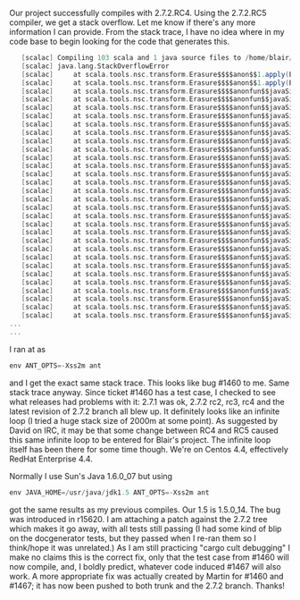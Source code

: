 Our project successfully compiles with 2.7.2.RC4.  Using the
2.7.2.RC5 compiler, we get a stack overflow.  Let me know if
there's any more information I can provide.  From the stack
trace, I have no idea where in my code base to begin looking
for the code that generates this.

```scala
   [scalac] Compiling 103 scala and 1 java source files to /home/blair/src/build_scala
   [scalac] java.lang.StackOverflowError
   [scalac]     at scala.tools.nsc.transform.Erasure$$$$anon$$1.apply(Erasure.scala:114)
   [scalac]     at scala.tools.nsc.transform.Erasure$$$$anon$$1.apply(Erasure.scala:64)
   [scalac]     at scala.tools.nsc.transform.Erasure$$$$anonfun$$javaSig$$1.jsig2$$1(Erasure.scala:228)
   [scalac]     at scala.tools.nsc.transform.Erasure$$$$anonfun$$javaSig$$1.jsig$$1(Erasure.scala:160)
   [scalac]     at scala.tools.nsc.transform.Erasure$$$$anonfun$$javaSig$$1.jsig2$$1(Erasure.scala:228)
   [scalac]     at scala.tools.nsc.transform.Erasure$$$$anonfun$$javaSig$$1.jsig$$1(Erasure.scala:160)
   [scalac]     at scala.tools.nsc.transform.Erasure$$$$anonfun$$javaSig$$1.jsig2$$1(Erasure.scala:228)
   [scalac]     at scala.tools.nsc.transform.Erasure$$$$anonfun$$javaSig$$1.jsig$$1(Erasure.scala:160)
   [scalac]     at scala.tools.nsc.transform.Erasure$$$$anonfun$$javaSig$$1.jsig2$$1(Erasure.scala:228)
   [scalac]     at scala.tools.nsc.transform.Erasure$$$$anonfun$$javaSig$$1.jsig$$1(Erasure.scala:160)
   [scalac]     at scala.tools.nsc.transform.Erasure$$$$anonfun$$javaSig$$1.jsig2$$1(Erasure.scala:228)
   [scalac]     at scala.tools.nsc.transform.Erasure$$$$anonfun$$javaSig$$1.jsig$$1(Erasure.scala:160)
   [scalac]     at scala.tools.nsc.transform.Erasure$$$$anonfun$$javaSig$$1.jsig2$$1(Erasure.scala:228)
   [scalac]     at scala.tools.nsc.transform.Erasure$$$$anonfun$$javaSig$$1.jsig$$1(Erasure.scala:160)
   [scalac]     at scala.tools.nsc.transform.Erasure$$$$anonfun$$javaSig$$1.jsig2$$1(Erasure.scala:228)
   [scalac]     at scala.tools.nsc.transform.Erasure$$$$anonfun$$javaSig$$1.jsig$$1(Erasure.scala:160)
   [scalac]     at scala.tools.nsc.transform.Erasure$$$$anonfun$$javaSig$$1.jsig2$$1(Erasure.scala:228)
   [scalac]     at scala.tools.nsc.transform.Erasure$$$$anonfun$$javaSig$$1.jsig$$1(Erasure.scala:160)
   [scalac]     at scala.tools.nsc.transform.Erasure$$$$anonfun$$javaSig$$1.jsig2$$1(Erasure.scala:228)
   [scalac]     at scala.tools.nsc.transform.Erasure$$$$anonfun$$javaSig$$1.jsig$$1(Erasure.scala:160)
   [scalac]     at scala.tools.nsc.transform.Erasure$$$$anonfun$$javaSig$$1.jsig2$$1(Erasure.scala:228)
   [scalac]     at scala.tools.nsc.transform.Erasure$$$$anonfun$$javaSig$$1.jsig$$1(Erasure.scala:160)
   [scalac]     at scala.tools.nsc.transform.Erasure$$$$anonfun$$javaSig$$1.jsig2$$1(Erasure.scala:228)
   [scalac]     at scala.tools.nsc.transform.Erasure$$$$anonfun$$javaSig$$1.jsig$$1(Erasure.scala:160)
   [scalac]     at scala.tools.nsc.transform.Erasure$$$$anonfun$$javaSig$$1.jsig2$$1(Erasure.scala:228)
   [scalac]     at scala.tools.nsc.transform.Erasure$$$$anonfun$$javaSig$$1.jsig$$1(Erasure.scala:160)
   [scalac]     at scala.tools.nsc.transform.Erasure$$$$anonfun$$javaSig$$1.jsig2$$1(Erasure.scala:228)
   [scalac]     at scala.tools.nsc.transform.Erasure$$$$anonfun$$javaSig$$1.jsig$$1(Erasure.scala:160)
   [scalac]     at scala.tools.nsc.transform.Erasure$$$$anonfun$$javaSig$$1.jsig2$$1(Erasure.scala:228)
   [scalac]     at scala.tools.nsc.transform.Erasure$$$$anonfun$$javaSig$$1.jsig$$1(Erasure.scala:160)
...
...
```
I ran at as

```scala
env ANT_OPTS=-Xss2m ant
```

and I get the exact same stack trace.
This looks like bug #1460 to me. Same stack trace anyway.
Since ticket #1460 has a test case, I checked to see what releases had problems with it: 2.7.1 was ok, 2.7.2 rc2, rc3, rc4 and the latest revision of 2.7.2 branch all blew up. It definitely looks like an infinite loop (I tried a huge stack size of 2000m at some point). As suggested by David on IRC, it may be that some change between RC4 and RC5 caused this same infinite loop to be entered for Blair's project. The infinite loop itself has been there for some time though.
We're on Centos 4.4, effectively RedHat Enterprise 4.4.

Normally I use Sun's Java 1.6.0_07 but using

```scala
env JAVA_HOME=/usr/java/jdk1.5 ANT_OPTS=-Xss2m ant
```

got the same results as my previous compiles.  Our 1.5 is 1.5.0_14.
The bug was introduced in r15620.  I am attaching a patch against the 2.7.2 tree which makes it go away, with all tests still passing (I had some kind of blip on the docgenerator tests, but they passed when I re-ran them so I think/hope it was unrelated.) As I am still practicing "cargo cult debugging" I make no claims this is the correct fix, only that the test case from #1460 will now compile, and, I boldly predict, whatever code induced #1467 will also work.
A more appropriate fix was actually created by Martin for #1460 and #1467; it has now been pushed to both trunk and the 2.7.2 branch. Thanks!
